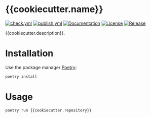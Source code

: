 # {{cookiecutter.name}}

[![check.yml](https://github.com/{{cookiecutter.user}}/{{cookiecutter.repository}}/actions/workflows/check.yml/badge.svg)](https://github.com/{{cookiecutter.user}}/{{cookiecutter.repository}}/actions/workflows/check.yml)
[![publish.yml](https://github.com/{{cookiecutter.user}}/{{cookiecutter.repository}}/actions/workflows/publish.yml/badge.svg)](https://github.com/{{cookiecutter.user}}/{{cookiecutter.repository}}/actions/workflows/publish.yml)
[![Documentation](https://img.shields.io/badge/documentation-available-brightgreen.svg)](https://{{cookiecutter.user}}.github.io/{{cookiecutter.repository}}/)
[![License](https://img.shields.io/github/license/{{cookiecutter.user}}/{{cookiecutter.repository}})](https://github.com/{{cookiecutter.user}}/{{cookiecutter.repository}}/blob/main/LICENCE.txt)
[![Release](https://img.shields.io/github/v/release/{{cookiecutter.user}}/{{cookiecutter.repository}})](https://github.com/{{cookiecutter.user}}/{{cookiecutter.repository}}/releases)

{{cookiecutter.description}}.

# Installation

Use the package manager [Poetry](https://python-poetry.org/):

```bash
poetry install
```

# Usage

```bash
poetry run {{cookiecutter.repository}}
```

